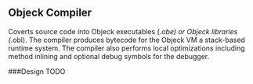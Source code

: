 ## Objeck Compiler
Coverts source code into Objeck executables (*.obe) or Objeck libraries (*.obl). The compiler produces bytecode for the Objeck VM a stack-based runtime system. The compiler also performs local optimizations including method inlining and optional debug symbols for the debugger.

###Design
TODO